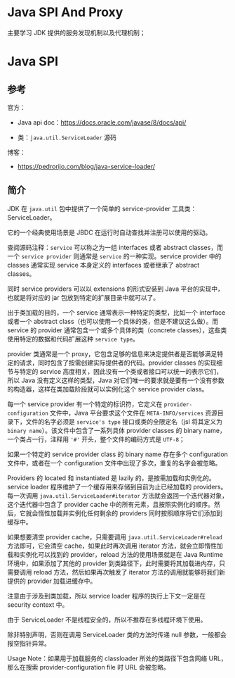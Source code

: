# Java SPI And Proxy

主要学习 JDK 提供的服务发现机制以及代理机制；

# Java SPI

## 参考

官方：

- Java api doc：https://docs.oracle.com/javase/8/docs/api/

- 类：`java.util.ServiceLoader` 源码

 博客：

- https://pedrorijo.com/blog/java-service-loader/

## 简介

JDK 在 `java.util` 包中提供了一个简单的 service-provider 工具类：ServiceLoader。

它的一个经典使用场景是 JBDC 在运行时自动查找并注册可以使用的驱动。

查阅源码注释：`service` 可以称之为一组 interfaces 或者 abstract classes，而一个 `service provider` 则通常是 `service` 的一种实现。service provider 中的 classes 通常实现 service 本身定义的 interfaces 或者继承了 abstract classes。

同时 service providers 可以以 extensions 的形式安装到 Java 平台的实现中，也就是将对应的 jar 包放到特定的扩展目录中就可以了。

出于类加载的目的，一个 service 通常表示一种特定的类型，比如一个 interface 或者一个 abstract class（也可以使用一个具体的类，但是不建议这么做）。而 service 的 provider 通常包含一个或多个具体的类（concrete classes），这些类使用特定的数据和代码扩展这种 `service type`。	

provider 类通常是一个 proxy，它包含足够的信息来决定提供者是否能够满足特定的请求，同时包含了按需创建实际提供者的代码。provider classes 的实现细节与特定的 service 高度相关，因此没有一个类或者接口可以统一的表示它们，所以 Java 没有定义这样的类型，Java 对它们唯一的要求就是要有一个没有参数的构造器，这样在类加载阶段就可以实例化这个 service provider class。

每一个 service provider 有一个特定的标识符，它定义在 `provider-configuration` 文件中，Java 平台要求这个文件在 `META-INFO/services` 资源目录下，文件的名字必须是 `service's type` 接口或类的全限定名（jsl 将其定义为 `binary name`）。该文件中包含了一系列具体 provider classes 的 binary name，一个类占一行，注释用 `'#'` 开头，整个文件的编码方式是 `UTF-8`；

如果一个特定的 service provider class 的 binary name 存在多个 configuration 文件中，或者在一个 configuration 文件中出现了多次，重复的名字会被忽略。

Providers 的 located 和 instantiated 是 lazily 的，是按需加载和实例化的。service loader 程序维护了一个缓存用来存储到目前为止已经加载的 providers。每一次调用 `java.util.ServiceLoader#iterator`  方法就会返回一个迭代器对象，这个迭代器中包含了 provider cache 中的所有元素，且按照实例化的顺序。然后，它就会惰性加载并实例化任何剩余的 providers 同时按照顺序将它们添加到缓存中。

如果想要清空 provider cache，只需要调用 `java.util.ServiceLoader#reload` 方法即可，它会清空 cache，如果此时再次调用 iterator 方法，就会立即惰性加载和实例化可以找到的 provider，reload 方法的使用场景就是在 Java Runtime 环境中，如果添加了其他的 provider 到类路径下，此时需要将其加载进内存，只需要调用 reload 方法，然后如果再次触发了 iterator 方法的调用就能够将我们新提供的 provider 加载进缓存中。

注意由于涉及到类加载，所以 service loader 程序的执行上下文一定是在 security context 中。

由于 ServiceLoader 不是线程安全的，所以不推荐在多线程环境下使用。

除非特别声明，否则在调用 ServiceLoader 类的方法时传递 null 参数，一般都会报空指针异常。

Usage Note：如果用于加载服务的 classloader 所处的类路径下包含网络 URL，那么在搜索 provider-configuration file 时 URL 会被忽略。